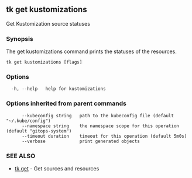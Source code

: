 ## tk get kustomizations

Get Kustomization source statuses

### Synopsis

The get kustomizations command prints the statuses of the resources.

```
tk get kustomizations [flags]
```

### Options

```
  -h, --help   help for kustomizations
```

### Options inherited from parent commands

```
      --kubeconfig string   path to the kubeconfig file (default "~/.kube/config")
      --namespace string    the namespace scope for this operation (default "gitops-system")
      --timeout duration    timeout for this operation (default 5m0s)
      --verbose             print generated objects
```

### SEE ALSO

* [tk get](tk_get.md)	 - Get sources and resources

